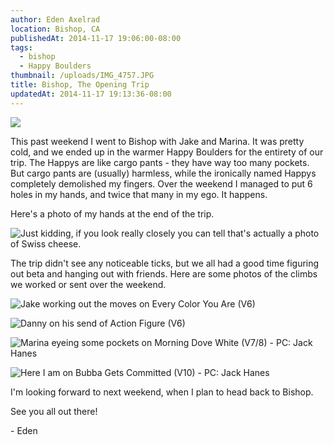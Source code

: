 ```yaml
---
author: Eden Axelrad
location: Bishop, CA
publishedAt: 2014-11-17 19:06:00-08:00
tags:
  - bishop
  - Happy Boulders
thumbnail: /uploads/IMG_4757.JPG
title: Bishop, The Opening Trip
updatedAt: 2014-11-17 19:13:36-08:00
---
```


![](/uploads/IMG_4757.JPG)

This past weekend I went to Bishop with Jake and Marina. It was pretty cold, and we ended up in the warmer Happy Boulders for the entirety of our trip. The Happys are like cargo pants - they have way too many pockets. But cargo pants are (usually) harmless, while the ironically named Happys completely demolished my fingers. Over the weekend I managed to put 6 holes in my hands, and twice that many in my ego. It happens.

Here's a photo of my hands at the end of the trip.

![Just kidding, if you look really closely you can tell that's actually a photo of Swiss cheese.](/uploads/swiss-cheese-edited.jpg)

The trip didn't see any noticeable ticks, but we all had a good time figuring out beta and hanging out with friends. Here are some photos of the climbs we worked or sent over the weekend.

![Jake working out the moves on Every Color You Are (V6)](/uploads/IMG_4690.JPG)

![Danny on his send of Action Figure (V6)](/uploads/IMG_4715.JPG)

![Marina eyeing some pockets on Morning Dove White (V7/8) - PC: Jack Hanes](/uploads/IMG_4793.jpg)

![Here I am on Bubba Gets Committed (V10) - PC: Jack Hanes](/uploads/IMG_4790.jpg)

I'm looking forward to next weekend, when I plan to head back to Bishop.

See you all out there!

\- Eden
